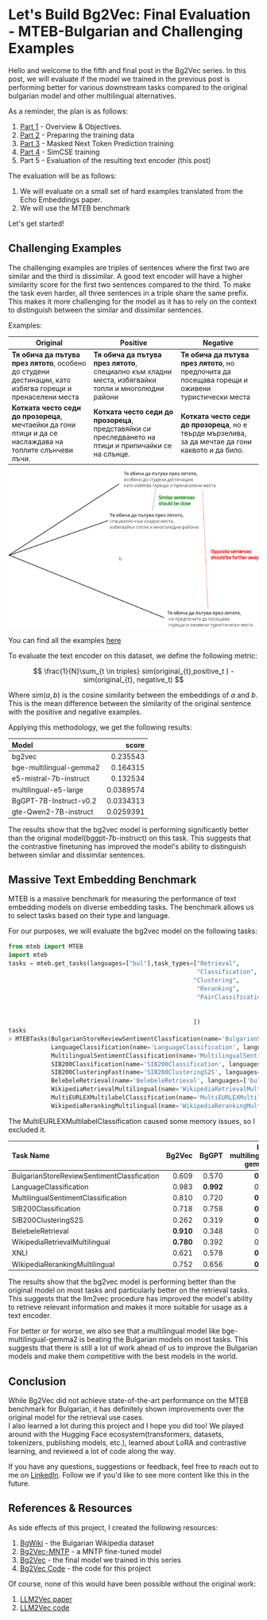 # Let's Build Bg2Vec: Final Evaluation - MTEB-Bulgarian and Challenging Examples 

Hello and welcome to the fifth and final post in the Bg2Vec series. In this post, we will evaluate if the model we
trained in the previous post is performing better for various downstream tasks compared to the original bulgarian model 
and other multilingual alternatives.

As a reminder, the plan is as follows:

1. [Part 1](https://mboyanov.github.io/2024/05/18/Bg2Vec.html) - Overview & Objectives.
2. [Part 2](https://mboyanov.github.io/2024/05/30/Bg2Vec-Preprocessing.html) - Preparing the training data
3. [Part 3](https://mboyanov.github.io/2024/08/31/BiMNTP.html) - Masked Next Token Prediction training
4. [Part 4](https://mboyanov.github.io/2024/09/11/SimCSE.html) - SimCSE training
5. Part 5 - Evaluation of the resulting text encoder (this post)

The evaluation will be as follows:
1. We will evaluate on a small set of hard examples translated from the Echo Embeddings paper.
2. We will use the MTEB benchmark

Let's get started!

## Challenging Examples

The challenging examples are triples of sentences where the first two are similar and the third is dissimilar. A good text encoder
will have a higher similarity score for the first two sentences compared to the third. 
To make the task even harder, all three sentences in a triple share the same prefix. This makes it more challenging for the model 
as it has to rely on the context to distinguish between the similar and dissimilar sentences.

Examples:

| Original                                                                                                    | Positive                                                                                                 | Negative                                                                                               |
|-------------------------------------------------------------------------------------------------------------|----------------------------------------------------------------------------------------------------------|--------------------------------------------------------------------------------------------------------|
| **Тя обича да пътува през лятото**, особено до студени дестинации, като избягва горещи и пренаселени места  | **Тя обича да пътува през лятото**, специално към хладни места, избягвайки топли и многолюдни райони     | **Тя обича да пътува през лятото**, но предпочита да посещава горещи и оживени туристически места      |
| **Котката често седи до прозореца**, мечтаейки да гони птици и да се наслаждава на топлите слънчеви лъчи.   | **Котката често седи до прозореца**, представяйки си преследването на птици и припичайки се на слънце.  | **Котката често седи до прозореца**, но е твърде мързелива, за да мечтае да гони каквото и да било.	  | 

<img src="/images/bg2vec-eval.png"/>

You can find all the examples [here](https://docs.google.com/spreadsheets/d/e/2PACX-1vQtRnQ7aKgXhZGN9pldzrDpIyk5960xZpX36XJlPy4mUP5-mOra7JTYL7alPvjf4ZFkIZzb3MwYZ_xL/pub?output=csv)

To evaluate the text encoder on this dataset, we define the following metric:

$$ \frac{1}{N}\sum_{t \in triples} sim(original_{t},positive_t ) - sim(original_{t}, negative_t) $$

Where $sim(a,b)$ is the cosine similarity between the embeddings of $a$ and $b$. This is the mean difference between the similarity of the original sentence with the positive and negative examples.

Applying this methodology, we get the following results:


| Model                   |     score |
|:------------------------|----------:|
| bg2vec                  | 0.235543  |
| bge-multilingual-gemma2 | 0.164315  |
| e5-mistral-7b-instruct  | 0.132534  |
| multilingual-e5-large   | 0.0389574 |
| BgGPT-7B-Instruct-v0.2  | 0.0334313 |
| gte-Qwen2-7B-instruct   | 0.0259391 |

The results show that the bg2vec model is performing significantly better than the original model(bggpt-7b-instruct) on this task.
This suggests that the contrastive finetuning has improved the model's ability to distinguish between similar and dissimilar sentences.

## Massive Text Embedding Benchmark

MTEB is a massive benchmark for measuring the performance of text embedding models on diverse embedding tasks. 
The benchmark allows us to select tasks based on their type and language.

For our purposes, we will evaluate the bg2vec model on the following tasks:

```python
from mteb import MTEB
import mteb
tasks = mteb.get_tasks(languages=["bul"],task_types=["Retrieval", 
                                                     "Classification",
                                                    "Clustering",
                                                     "Reranking",
                                                     "PairClassification",
                                                                                                          "MultilabelClassification"

                                                    ])
tasks
> MTEBTasks(BulgarianStoreReviewSentimentClassfication(name='BulgarianStoreReviewSentimentClassfication', languages=['bul']), 
            LanguageClassification(name='LanguageClassification', languages=['ara', 'bul', 'cmn', '...']), 
            MultilingualSentimentClassification(name='MultilingualSentimentClassification', languages=['bul']), 
            SIB200Classification(name='SIB200Classification', languages=['bul']),
            SIB200ClusteringFast(name='SIB200ClusteringS2S', languages=['bul']), 
            BelebeleRetrieval(name='BelebeleRetrieval', languages=['bul', 'eng']), 
            WikipediaRetrievalMultilingual(name='WikipediaRetrievalMultilingual', languages=['bul']), 
            MultiEURLEXMultilabelClassification(name='MultiEURLEXMultilabelClassification', languages=['bul']), XNLI(name='XNLI', languages=['bul']),
            WikipediaRerankingMultilingual(name='WikipediaRerankingMultilingual', languages=['bul']))
```

The MultiEURLEXMultilabelClassification caused some memory issues, so I excluded it.

| Task Name                           |    Bg2Vec |     BgGPT |     bge-multilingual-gemma2 | 
|:------------------------------------|----------:|----------:|----------------------------:|
| BulgarianStoreReviewSentimentClassfication |     0.609 |     0.570 |                  **0.696** |
| LanguageClassification              |     0.983 | **0.992** |                       0.920 |
| MultilingualSentimentClassification |     0.810 |     0.720 |                **0.905** |
| SIB200Classification                |     0.718 |     0.758 |               **0.769** |
| SIB200ClusteringS2S                 |     0.262 |     0.319 |             **0.391** |
| BelebeleRetrieval                   | **0.910** |     0.348 |                       0.764 |
| WikipediaRetrievalMultilingual      | **0.780** |     0.392 |                       0.689 |
| XNLI                                |     0.621 |     0.578 |   **0.792** |
| WikipediaRerankingMultilingual      |     0.752 |     0.656 | **0.813** |

<style>
    .tooltip {
      position: absolute;
      padding: 8px;
      background: rgba(255, 255, 255, 0.9);
      border: 1px solid #ddd;
      border-radius: 4px;
      pointer-events: none;
      font-family: -apple-system, system-ui, sans-serif;
      font-size: 12px;
    }
    .legend {
      font-family: -apple-system, system-ui, sans-serif;
      font-size: 12px;
    }
    .axis-label {
      font-family: -apple-system, system-ui, sans-serif;
      font-size: 12px;
    }
  </style>
  <div id="chart"></div>
  <script src="https://cdnjs.cloudflare.com/ajax/libs/d3/7.8.5/d3.min.js"></script>
  <script>
    // Data
    const data = [
      {
        "Task Name": "BulgarianStoreReviewSentimentClassification",
"BgGPT": 0.570,        
"Bg2Vec": 0.609,
        
        "bge-multilingual-gemma2": 0.696
      },
      {
        "Task Name": "LanguageClassification",
"BgGPT": 0.992,        
"Bg2Vec": 0.983,
        
        "bge-multilingual-gemma2": 0.920
      },
      {
        "Task Name": "MultilingualSentimentClassification",
"BgGPT": 0.720,
                
"Bg2Vec": 0.810,
        "bge-multilingual-gemma2": 0.905
      },
      {
        "Task Name": "SIB200Classification",
"BgGPT": 0.758,
                
"Bg2Vec": 0.718,
        "bge-multilingual-gemma2": 0.769
      },
      {
        "Task Name": "SIB200ClusteringS2S",
"BgGPT": 0.319,
                
"Bg2Vec": 0.262,
        "bge-multilingual-gemma2": 0.391
      },
      {
        "Task Name": "BelebeleRetrieval",
"BgGPT": 0.348,
                
"Bg2Vec": 0.910,
        "bge-multilingual-gemma2": 0.764
      },
      {
        "Task Name": "WikipediaRetrievalMultilingual",
"BgGPT": 0.392,
                
"Bg2Vec": 0.780,
        "bge-multilingual-gemma2": 0.689
      },
      {
        "Task Name": "XNLI",
"BgGPT": 0.578,
                
"Bg2Vec": 0.621,
        "bge-multilingual-gemma2": 0.792
      },
      {
        "Task Name": "WikipediaRerankingMultilingual",
"BgGPT": 0.656,
                
"Bg2Vec": 0.752,
        "bge-multilingual-gemma2": 0.813
      }
    ];

    // Set up dimensions
    const margin = {top: 40, right: 160, bottom: 120, left: 60};
    const width = 840 - margin.left - margin.right;
    const height = 600 - margin.top - margin.bottom;

    // Create SVG
    const svg = d3.select("#chart")
      .append("svg")
        .attr("width", width + margin.left + margin.right)
        .attr("height", height + margin.top + margin.bottom)
      .append("g")
        .attr("transform", `translate(${margin.left},${margin.top})`);

    // Format data
    const models =  ["BgGPT","Bg2Vec", "bge-multilingual-gemma2"];
    const colors = ["#4f46e5", "#10b981", "#f59e0b"];

    // Set up scales
    const x0 = d3.scaleBand()
      .domain(data.map(d => d["Task Name"]))
      .rangeRound([0, width])
      .padding(0.1);

    const x1 = d3.scaleBand()
      .domain(models)
      .rangeRound([0, x0.bandwidth()])
      .padding(0.05);

    const y = d3.scaleLinear()
      .domain([0, 1])
      .range([height, 0]);

    // Add X axis
    svg.append("g")
      .attr("transform", `translate(0,${height})`)
      .call(d3.axisBottom(x0))
      .selectAll("text")
        .attr("transform", "rotate(-45)")
        .style("text-anchor", "end")
        .attr("dx", "-.8em")
        .attr("dy", ".15em");

    // Add Y axis
    svg.append("g")
      .call(d3.axisLeft(y)
        .tickFormat(d3.format(".0%")));

    // Create tooltip
    const tooltip = d3.select("body")
      .append("div")
      .attr("class", "tooltip")
      .style("opacity", 0);

    // Add bars
    svg.append("g")
      .selectAll("g")
      .data(data)
      .join("g")
        .attr("transform", d => `translate(${x0(d["Task Name"])},0)`)
      .selectAll("rect")
      .data(d => models.map(model => ({model, value: d[model]})))
      .join("rect")
        .attr("x", d => x1(d.model))
        .attr("y", d => y(d.value))
        .attr("width", x1.bandwidth())
        .attr("height", d => height - y(d.value))
        .attr("fill", d => colors[models.indexOf(d.model)])
        .on("mouseover", function(event, d) {
          tooltip.transition()
            .duration(200)
            .style("opacity", .9);
          tooltip.html(`${d.model}: ${(d.value * 100).toFixed(1)}%`)
            .style("left", (event.pageX) + "px")
            .style("top", (event.pageY - 28) + "px");
        })
        .on("mouseout", function(d) {
          tooltip.transition()
            .duration(500)
            .style("opacity", 0);
        });

    // Add legend
    const legend = svg.append("g")
      .attr("class", "legend")
      .attr("transform", `translate(${width + 10}, 0)`);

    models.forEach((model, i) => {
      const legendRow = legend.append("g")
        .attr("transform", `translate(0, ${i * 20})`);
      
      legendRow.append("rect")
        .attr("width", 10)
        .attr("height", 10)
        .attr("fill", colors[i]);
      
      legendRow.append("text")
        .attr("x", 20)
        .attr("y", 10)
        .text(model);
    });

    // Add title
    svg.append("text")
      .attr("x", width / 2)
      .attr("y", -10)
      .attr("text-anchor", "middle")
      .style("font-size", "15px")
      //.style("font-weight", "bold")
      .text("Bg2Vec outperforms the original model on most tasks, but is still behind the multilingual model");
  </script>


The results show that the bg2vec model is performing better than the original model on most tasks and particularly
better on the retrieval tasks. This suggests that the llm2vec procedure has improved the model's ability to retrieve relevant information
and makes it more suitable for usage as a text encoder. 

For better or for worse, we also see that a multilingual model like bge-multilingual-gemma2 is beating the Bulgarian models on most tasks.
This suggests that there is still a lot of work ahead of us to improve the Bulgarian models and make them competitive with the best models in the world.


## Conclusion

While Bg2Vec did not achieve state-of-the-art performance on the MTEB benchmark for Bulgarian, it has definitely shown improvements 
over the original model for the retrieval use cases.     
I also learned a lot during this project and I hope you did too! We played around with the Hugging Face ecosystem(transformers, datasets, tokenizers, publishing models, etc.),
learned about LoRA and contrastive learning, and reviewed a lot of code along the way.

If you have any questions, suggestions or feedback, feel free to reach out to me on [LinkedIn](https://www.linkedin.com/in/martin-boyanov-1ab2124a/).
Follow we if you'd like to see more content like this in the future.


## References & Resources

As side effects of this project, I created the following resources:
1. [BgWiki](https://huggingface.co/datasets/mboyanov/bgwiki) - the Bulgarian Wikipedia dataset
2. [Bg2Vec-MNTP](https://huggingface.co/mboyanov/bggpt-mntp) - a MNTP fine-tuned model 
3. [Bg2Vec](https://huggingface.co/mboyanov/bg2vec) - the final model we trained in this series
4. [Bg2Vec Code](https://github.com/mboyanov/bg2vec) - the code for this project

Of course, none of this would have been possible without the original work:
1. [LLM2Vec paper](https://arxiv.org/abs/2404.05961) 
2. [LLM2Vec code](https://github.com/McGill-NLP/llm2vec)

